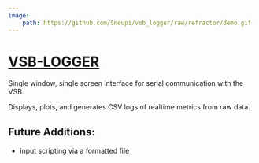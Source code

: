 ```yaml
---
image:
    path: https://github.com/Sneupi/vsb_logger/raw/refractor/demo.gif
---
```


# [VSB-LOGGER](https://github.com/Sneupi/vsb_logger/blob/refractor)

Single window, single screen interface for serial communication with the VSB. 

Displays, plots, and generates CSV logs of realtime metrics from raw data.

## Future Additions:
- input scripting via a formatted file
